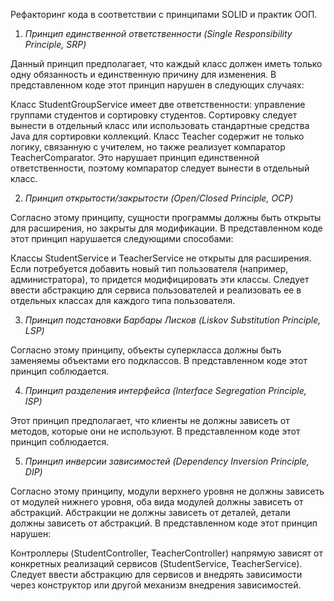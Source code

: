 Рефакторинг кода в соответствии с принципами SOLID и практик ООП.

1. _Принцип единственной ответственности (Single Responsibility Principle, SRP)_

Данный принцип предполагает, что каждый класс должен иметь только одну обязанность и единственную причину для изменения. В представленном коде этот принцип нарушен в следующих случаях:

Класс StudentGroupService имеет две ответственности: управление группами студентов и сортировку студентов. Сортировку следует вынести в отдельный класс или использовать стандартные средства Java для сортировки коллекций.
Класс Teacher содержит не только логику, связанную с учителем, но также реализует компаратор TeacherComparator. Это нарушает принцип единственной ответственности, поэтому компаратор следует вынести в отдельный класс.

2. _Принцип открытости/закрытости (Open/Closed Principle, OCP)_

Согласно этому принципу, сущности программы должны быть открыты для расширения, но закрыты для модификации. В представленном коде этот принцип нарушается следующими способами:

Классы StudentService и TeacherService не открыты для расширения. Если потребуется добавить новый тип пользователя (например, администратора), то придется модифицировать эти классы. Следует ввести абстракцию для сервиса пользователей и реализовать ее в отдельных классах для каждого типа пользователя.

3. _Принцип подстановки Барбары Лисков (Liskov Substitution Principle, LSP)_

Согласно этому принципу, объекты суперкласса должны быть заменяемы объектами его подклассов. В представленном коде этот принцип соблюдается.

4. _Принцип разделения интерфейса (Interface Segregation Principle, ISP)_

Этот принцип предполагает, что клиенты не должны зависеть от методов, которые они не используют. В представленном коде этот принцип соблюдается.

5. _Принцип инверсии зависимостей (Dependency Inversion Principle, DIP)_

Согласно этому принципу, модули верхнего уровня не должны зависеть от модулей нижнего уровня, оба вида модулей должны зависеть от абстракций. Абстракции не должны зависеть от деталей, детали должны зависеть от абстракций. В представленном коде этот принцип нарушен:

Контроллеры (StudentController, TeacherController) напрямую зависят от конкретных реализаций сервисов (StudentService, TeacherService). Следует ввести абстракцию для сервисов и внедрять зависимости через конструктор или другой механизм внедрения зависимостей.
